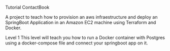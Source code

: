Tutorial ContactBook

A project to teach how to provision an aws infraestructure and deploy an SpringBoot
Application in an Amazon EC2 machine using Terraform and Docker.

Level 1
This level will teach you how to run a Docker container with Postgres using a docker-compose
file and connect your springboot app on it. 

